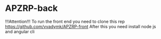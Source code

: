 # APZRP-back
!!!Attention!!!
To run the front end you need to clone this rep https://github.com/vvadymk/APZRP-front
After this you need install node js and angular cli
